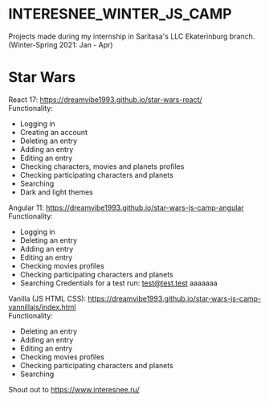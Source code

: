 # INTERESNEE_WINTER_JS_CAMP
Projects made during my internship in Saritasa's LLC Ekaterinburg branch. (Winter-Spring 2021: Jan - Apr)
# Star Wars

React 17: https://dreamvibe1993.github.io/star-wars-react/  
Functionality: 
- Logging in
- Creating an account
- Deleting an entry
- Adding an entry
- Editing an entry
- Checking characters, movies and planets profiles
- Checking participating characters and planets
- Searching
- Dark and light themes

Angular 11: https://dreamvibe1993.github.io/star-wars-js-camp-angular  
Functionality: 
- Logging in
- Deleting an entry
- Adding an entry
- Editing an entry
- Checking movies profiles
- Checking participating characters and planets
- Searching
Credentials for a test run: test@test.test aaaaaaa

Vanilla (JS HTML CSS): https://dreamvibe1993.github.io/star-wars-js-camp-vannillajs/index.html  
Functionality: 
- Deleting an entry
- Adding an entry
- Editing an entry
- Checking movies profiles
- Checking participating characters and planets
- Searching

Shout out to https://www.interesnee.ru/
